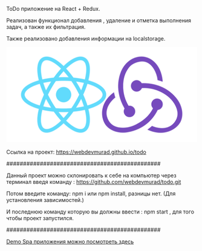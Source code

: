 ToDo приложение на React + Redux. 

Реализован функционал добавления , удаление и отметка выполнения задач, а также их фильтрация. 

Также реализовано добавления информации на localstorage.

![alt text](public/react+redux.png)

Ссылка на проект: https://webdevmurad.github.io/todo

##############################################

Данный проект можно склонировать к себе на компьютер через терминал введя команду : https://github.com/webdevmurad/todo.git

Потом введите команду: npm i или npm install, разницы нет. (Для установления зависимостей.)

И последнюю команду которую вы должны ввести : npm start , для того чтобы проект запустился.

##############################################

[Demo Spa приложения можно посмотреть здесь ](https://webdevmurad.github.io/todo/)
